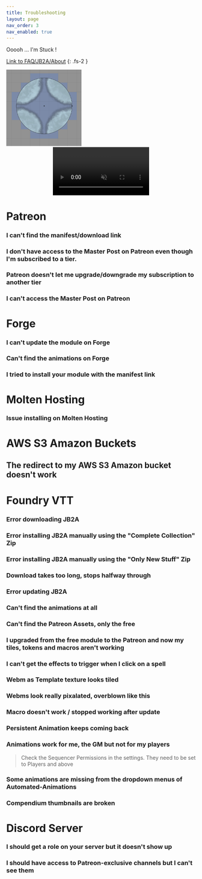 ```yaml
---
title: Troubleshooting
layout: page
nav_order: 3
nav_enabled: true
---
```


Ooooh ... I'm Stuck !

[Link to FAQ/JB2A/About](/docs/faq/jb2a.html#about-jb2a)
{: .fs-2 }


<div class="post-content">
    <img src="../../assets/images/troubleshooting/tiled-templates.png" style="width: 200px;" loading="lazy" class="medium-zoom-image" alt="My image" />
</div>

<video style="width: 256px; display: block; margin: 0 auto; " oncontextmenu="return false" id="AnimatedLogo" autoplay="true" muted="true" loop>
    <source src="/assets/images/logo-simple.webm" type="video/webm"></source>
</video>

# Patreon


### I can't find the manifest/download link

### I don't have access to the Master Post on Patreon even though I'm subscribed to a tier.
### Patreon doesn't let me upgrade/downgrade my subscription to another tier
### I can't access the Master Post on Patreon

# Forge
### I can't update the module on Forge
### Can't find the animations on Forge
### I tried to install your module with the manifest link

# Molten Hosting
### Issue installing on Molten Hosting



# AWS S3 Amazon Buckets
## The redirect to my AWS S3 Amazon bucket doesn't work

# Foundry VTT
### Error downloading JB2A
### Error installing JB2A manually using the "Complete Collection" Zip
### Error installing JB2A  manually using the "Only New Stuff" Zip
### Download takes too long, stops halfway through
### Error updating JB2A
### Can't find the animations at all
### Can't find the Patreon Assets, only the free
### I upgraded from the free module to the Patreon and now my tiles, tokens and macros aren't working
### I can't get the effects to trigger when I click on a spell
### Webm as Template texture looks tiled
### Webms look really pixalated, overblown like this
### Macro doesn't work / stopped working after update
### Persistent Animation keeps coming back
### Animations work for me, the GM but not for my players
> Check the Sequencer Permissions in the settings. 
> They need to be set to Players and above
### Some animations are missing from the dropdown menus of Automated-Animations
### Compendium thumbnails are broken




# Discord Server
### I should get a role on your server but it doesn't show up
### I should have access to Patreon-exclusive channels but I can't see them
### 




